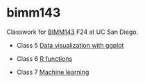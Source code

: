 # bimm143
Classwork for [BIMM143](https://bioboot.github.io/bimm143_F24/) F24 at UC San Diego.

- Class 5 [Data visualization with ggplot](https://github.com/igurholt/bimm143/blob/main/class05/class05.pdf)
  
- Class 6 [R functions](file:///C:/Users/iangu/Downloads/BIMM143/bimm143/class06/class06.pdf)

- Class 7 [Machine learning](https://github.com/igurholt/bimm143/blob/main/Class07/Lab07.pdf)
